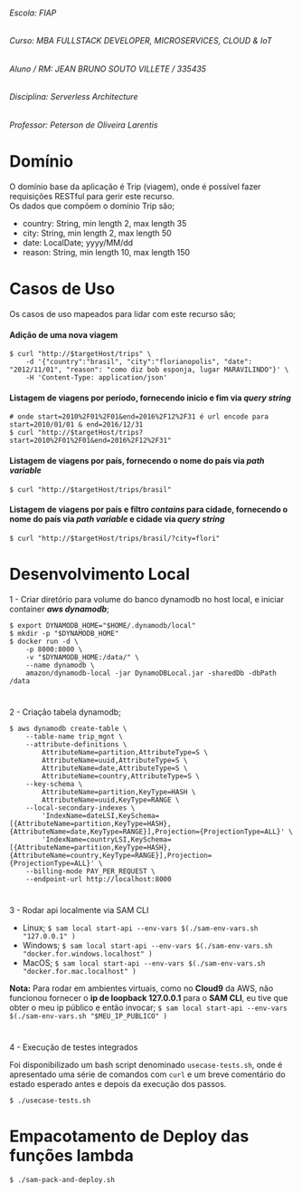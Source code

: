 ###### Escola: FIAP
###### Curso: MBA FULLSTACK DEVELOPER, MICROSERVICES, CLOUD & IoT
###### Aluno / RM: JEAN BRUNO SOUTO VILLETE / 335435
###### Disciplina: Serverless Architecture
###### Professor: Peterson de Oliveira Larentis

# Domínio

O domínio base da aplicação é Trip (viagem), onde é possível fazer requisições RESTful para gerir este recurso.  
Os dados que compõem o domínio Trip são;
- country: String, min length 2, max length 35
- city: String, min length 2, max length 50
- date: LocalDate; yyyy/MM/dd
- reason: String, min length 10, max length 150

# Casos de Uso

Os casos de uso mapeados para lidar com este recurso são;

#### Adição de uma nova viagem

    $ curl "http://$targetHost/trips" \
        -d '{"country":"brasil", "city":"florianopolis", "date": "2012/11/01", "reason": "como diz bob esponja, lugar MARAVILINDO"}' \
        -H 'Content-Type: application/json'

#### Listagem de viagens por período, fornecendo inicio e fim via *query string*

    # onde start=2010%2F01%2F01&end=2016%2F12%2F31 é url encode para start=2010/01/01 & end=2016/12/31
    $ curl "http://$targetHost/trips?start=2010%2F01%2F01&end=2016%2F12%2F31"

#### Listagem de viagens por país, fornecendo o nome do país via *path variable*

    $ curl "http://$targetHost/trips/brasil"

#### Listagem de viagens por país e filtro *contains* para cidade, fornecendo o nome do país via *path variable* e cidade via *query string*

    $ curl "http://$targetHost/trips/brasil/?city=flori"

# Desenvolvimento Local
  
1 - Criar diretório para volume do banco dynamodb no host local, e iniciar container ***aws dynamodb***;

    $ export DYNAMODB_HOME="$HOME/.dynamodb/local"
    $ mkdir -p "$DYNAMODB_HOME"
    $ docker run -d \
        -p 8000:8000 \
        -v "$DYNAMODB_HOME:/data/" \
        --name dynamodb \
        amazon/dynamodb-local -jar DynamoDBLocal.jar -sharedDb -dbPath /data

#

2 - Criação tabela dynamodb;

    $ aws dynamodb create-table \
        --table-name trip_mgnt \
        --attribute-definitions \
            AttributeName=partition,AttributeType=S \
            AttributeName=uuid,AttributeType=S \
            AttributeName=date,AttributeType=S \
            AttributeName=country,AttributeType=S \
        --key-schema \
            AttributeName=partition,KeyType=HASH \
            AttributeName=uuid,KeyType=RANGE \
        --local-secondary-indexes \
            'IndexName=dateLSI,KeySchema=[{AttributeName=partition,KeyType=HASH},{AttributeName=date,KeyType=RANGE}],Projection={ProjectionType=ALL}' \
            'IndexName=countryLSI,KeySchema=[{AttributeName=partition,KeyType=HASH},{AttributeName=country,KeyType=RANGE}],Projection={ProjectionType=ALL}' \
        --billing-mode PAY_PER_REQUEST \
        --endpoint-url http://localhost:8000

#
        
3 - Rodar api localmente via SAM CLI

- Linux; ``` $ sam local start-api --env-vars $(./sam-env-vars.sh "127.0.0.1" ) ```
- Windows; ``` $ sam local start-api --env-vars $(./sam-env-vars.sh "docker.for.windows.localhost" ) ```
- MacOS; ``` $ sam local start-api --env-vars $(./sam-env-vars.sh "docker.for.mac.localhost" ) ```

**Nota:** Para rodar em ambientes virtuais, como no **Cloud9** da AWS, não funcionou fornecer o 
 **ip de loopback 127.0.0.1** para o **SAM CLI**, eu tive que obter o meu ip público e então invocar;
``` $ sam local start-api --env-vars $(./sam-env-vars.sh "$MEU_IP_PUBLICO" ) ```

#

4 - Execução de testes integrados

Foi disponibilizado um bash script denominado ` usecase-tests.sh `, onde é apresentado uma série de comandos com ` curl `
e um breve comentário do estado esperado antes e depois da execução dos passos.

    $ ./usecase-tests.sh
    
# Empacotamento de Deploy das funções lambda

    $ ./sam-pack-and-deploy.sh